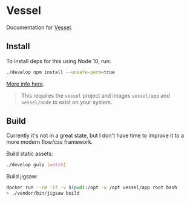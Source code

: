 # Vessel

Documentation for [Vessel](https://github.com/shipping-docker/vessel).

## Install

To install deps for this using Node 10, run:

```bash
./develop npm install --unsafe-perm=true
```

[More info here](https://github.com/gulpjs/gulp/issues/2162#issuecomment-384506747).

> This requires the `vessel` project and images `vessel/app` and `vessel/node` to exist on your system.

## Build

Currently it's not in a great state, but I don't have time to improve it to a more modern flow/css framework.

Build static assets:

```bash
./develop gulp [watch]
```

Build jigsaw:

```bash
docker run --rm -it -v $(pwd):/opt -w /opt vessel/app root bash
> ./vendor/bin/jigsaw build
```
